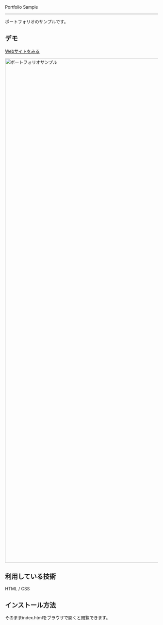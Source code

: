 Portfolio Sample
****

ポートフォリオのサンプルです。

## デモ
[Webサイトをみる](https://shinohara-portfolio.herokuapp.com/)

<img width="1655" alt="ポートフォリオサンプル" src="https://user-images.githubusercontent.com/84845523/119937762-537c0a80-bfc6-11eb-93ee-e3ef258cfa74.png">

## 利用している技術
HTML / CSS

## インストール方法
そのままindex.htmlをブラウザで開くと閲覧できます。
